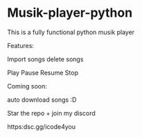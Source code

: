 # Musik-player-python

This is a fully functional python musik player

Features:

Import songs
delete songs

Play
Pause
Resume
Stop

Coming soon:

auto download songs :D

Star the repo + join my discord

https:dsc.gg/icode4you
